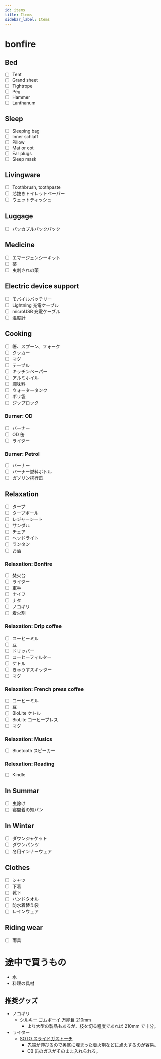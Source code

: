 ```yaml
---
id: items
title: Items
sidebar_label: Items
---
```

# bonfire

## Bed

* [ ] Tent
* [ ] Grand sheet
* [ ] Tightrope
* [ ] Peg
* [ ] Hammer
* [ ] Lanthanum

## Sleep

* [ ] Sleeping bag
* [ ] Inner schlaff
* [ ] Pillow
* [ ] Mat or cot
* [ ] Ear plugs
* [ ] Sleep mask

## Livingware

* [ ] Toothbrush, toothpaste
* [ ] 芯抜きトイレットペーパー
* [ ] ウェットティッシュ

## Luggage

* [ ] パッカブルバックパック

## Medicine

* [ ] エマージェンシーキット
* [ ] 薬
* [ ] 虫刺されの薬

## Electric device support

* [ ] モバイルバッテリー
* [ ] Lightning 充電ケーブル
* [ ] microUSB 充電ケーブル
* [ ] 温度計

## Cooking

* [ ] 箸、スプーン、フォーク
* [ ] クッカー
* [ ] マグ
* [ ] テーブル
* [ ] キッチンペーパー
* [ ] アルミホイル
* [ ] 調味料
* [ ] ウォータータンク
* [ ] ポリ袋
* [ ] ジップロック

### Burner: OD

* [ ] バーナー
* [ ] OD 缶
* [ ] ライター

### Burner: Petrol

* [ ] バーナー
* [ ] バーナー燃料ボトル
* [ ] ガソリン携行缶

## Relaxation

* [ ] タープ
* [ ] タープポール
* [ ] レジャーシート
* [ ] サンダル
* [ ] チェア
* [ ] ヘッドライト
* [ ] ランタン
* [ ] お酒

### Relaxation: Bonfire

* [ ] 焚火台
* [ ] ライター
* [ ] 軍手
* [ ] ナイフ
* [ ] ナタ
* [ ] ノコギリ
* [ ] 着火剤

### Relaxation: Drip coffee

* [ ] コーヒーミル
* [ ] 豆
* [ ] ドリッパー
* [ ] コーヒーフィルター
* [ ] ケトル
* [ ] きゅうすスキッター
* [ ] マグ

### Relaxation: French press coffee

* [ ] コーヒーミル
* [ ] 豆
* [ ] BioLite ケトル
* [ ] BioLite コーヒープレス
* [ ] マグ

### Relaxation: Musics

* [ ] Bluetooth スピーカー

### Relexation: Reading

* [ ] Kindle

## In Summar

* [ ] 虫除け
* [ ] 寝間着の短パン

## In Winter

* [ ] ダウンジャケット
* [ ] ダウンパンツ
* [ ] 冬用インナーウェア

## Clothes

* [ ] シャツ
* [ ] 下着
* [ ] 靴下
* [ ] ハンドタオル
* [ ] 防水着替え袋
* [ ] レインウェア

## Riding wear

* [ ] 雨具

# 途中で買うもの

* 水
* 料理の具材

## 推奨グッズ

* ノコギリ 
  * [シルキー ゴムボーイ 万能目 210mm](https://www.amazon.co.jp/dp/B000CEAX8S/) 
    * より大型の製品もあるが、枝を切る程度であれば 210mm で十分。
* ライター 
  * [SOTO スライドガストーチ](https://www.amazon.co.jp/dp/B004WMPFWA/) 
    * 先端が伸びるので奥底に埋まった着火剤などに点火するのが容易。
    * CB 缶のガスがそのまま入れられる。